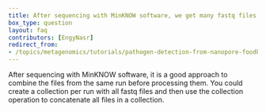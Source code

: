 ```yaml
---
title: After sequencing with MinKNOW software, we get many fastq files, do these files need to be combined into one file before uploading or is it possible to upload them all at once?
box_type: question
layout: faq
contributors: [EngyNasr]
redirect_from:
- /topics/metagenomics/tutorials/pathogen-detection-from-nanopore-foodborne-data/faqs/compining_fastq_files_of_one_sample
---
```


After sequencing with MinKNOW software, it is a good approach to combine the files from the same run before processing them. You could create a collection per run with all fastq files and then use the collection operation to concatenate all files in a collection.
